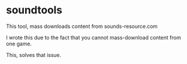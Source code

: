 # soundtools
This tool, mass downloads content from sounds-resource.com

I wrote this due to the fact that you cannot mass-download content from one game.

This, solves that issue.
